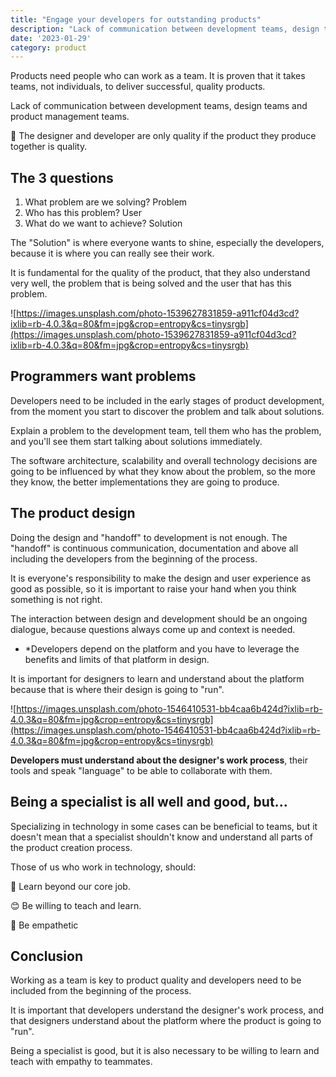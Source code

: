 ```yaml
---
title: "Engage your developers for outstanding products"
description: "Lack of communication between development teams, design teams and product management teams results in a poor quality product and problems."
date: '2023-01-29'
category: product
---
```



Products need people who can work as a team. It is proven that it takes teams, not individuals, to deliver successful, quality products.

Lack of communication between development teams, design teams and product management teams.

<aside>
🌟 The designer and developer are only quality if the product they produce together is quality.

</aside>

## The 3 questions

1. What problem are we solving? Problem
2. Who has this problem? User
3. What do we want to achieve? Solution

The "Solution" is where everyone wants to shine, especially the developers, because it is where you can really see their work.

It is fundamental for the quality of the product, that they also understand very well, the problem that is being solved and the user that has this problem.

![https://images.unsplash.com/photo-1539627831859-a911cf04d3cd?ixlib=rb-4.0.3&q=80&fm=jpg&crop=entropy&cs=tinysrgb](https://images.unsplash.com/photo-1539627831859-a911cf04d3cd?ixlib=rb-4.0.3&q=80&fm=jpg&crop=entropy&cs=tinysrgb)

## Programmers want problems

Developers need to be included in the early stages of product development, from the moment you start to discover the problem and talk about solutions.

Explain a problem to the development team, tell them who has the problem, and you'll see them start talking about solutions immediately.

The software architecture, scalability and overall technology decisions are going to be influenced by what they know about the problem, so the more they know, the better implementations they are going to produce.

## The product design

Doing the design and "handoff" to development is not enough. The "handoff" is continuous communication, documentation and above all including the developers from the beginning of the process.

It is everyone's responsibility to make the design and user experience as good as possible, so it is important to raise your hand when you think something is not right.

The interaction between design and development should be an ongoing dialogue, because questions always come up and context is needed.

- *Developers depend on the platform and you have to leverage the benefits and limits of that platform in design.

It is important for designers to learn and understand about the platform because that is where their design is going to "run".

![https://images.unsplash.com/photo-1546410531-bb4caa6b424d?ixlib=rb-4.0.3&q=80&fm=jpg&crop=entropy&cs=tinysrgb](https://images.unsplash.com/photo-1546410531-bb4caa6b424d?ixlib=rb-4.0.3&q=80&fm=jpg&crop=entropy&cs=tinysrgb)

**Developers must understand about the designer's work process**, their tools and speak "language" to be able to collaborate with them.

## Being a specialist is all well and good, but...

Specializing in technology in some cases can be beneficial to teams, but it doesn't mean that a specialist shouldn't know and understand all parts of the product creation process.

Those of us who work in technology, should:

🧠 Learn beyond our core job.

😊 Be willing to teach and learn.

🤭 Be empathetic

## Conclusion

Working as a team is key to product quality and developers need to be included from the beginning of the process.

It is important that developers understand the designer's work process, and that designers understand about the platform where the product is going to "run".

Being a specialist is good, but it is also necessary to be willing to learn and teach with empathy to teammates.